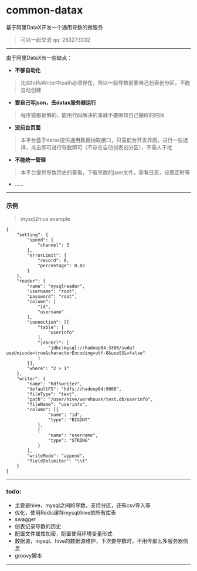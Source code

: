 # common-datax
基于阿里DataX开发一个通用导数的微服务
> 可以一起交流 qq: 283273332

---

由于阿里DataX有一些缺点：
- **不够自动化**
> 比如hdfsWriter中path必须存在，所以一般导数前要自己创表创分区，不能自动创建
- **要自己写json，去datax服务器运行**
> 程序猿都是懒的，能用代码解决的事就不要麻烦自己搬砖的时间
- **没前台页面**
> 本平台基于datax提供通用数据抽取接口，只需前台开发界面，进行一些选择，点击即可进行导数即可（不存在自动创表创分区），不需人干扰
- **不能统一管理**
> 本平台提供导数历史的查看，下载导数的json文件，查看日志，设置定时等
- ......

---

### 示例
>  mysql2hive example
```
{
	"setting": {
		"speed": {
			"channel": 3
		},
		"errorLimit": {
			"record": 0,
			"percentage": 0.02
		}
	},
	"reader": {
		"name": "mysqlreader",
		"username": "root",
		"password": "root",
		"column": [
			"id",
			"username"
		],
		"connection": [{
			"table": [
				"userinfo"
			],
			"jdbcUrl": [
				"jdbc:mysql://hadoop04:3306/sudu?useUnicode=true&characterEncoding=utf-8&useSSL=false"
			]
		}],
		"where": "2 > 1"
	},
	"writer": {
		"name": "hdfswriter",
		"defaultFS": "hdfs://hadoop04:9000",
		"fileType": "text",
		"path": "/user/hive/warehouse/test.db/userinfo",
		"fileName": "userinfo",
		"column": [{
				"name": "id",
				"type": "BIGINT"
			},
			{
				"name": "username",
				"type": "STRING"
			}
		],
		"writeMode": "append",
		"fieldDelimiter": "\\t"
	}
}
```

---

### todo:
- 主要是hive，mysql之间的导数，支持分区，还有csv导入等
- 优化，使用Redis缓存mysql/hive的所有库表
- swagger
- 创表记录导数的历史
- 配置文件属性加密，配置使用环境变量形式
- 数据源，mysql、hive的数据源维护，下次要导数时，不用传那么多服务器信息
- groovy脚本

---